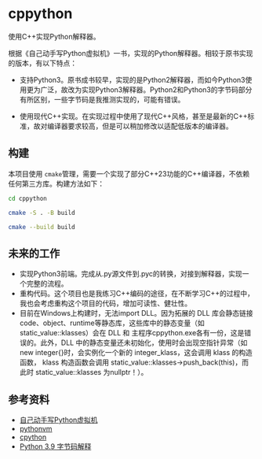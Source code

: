 # cppython

使用C++实现Python解释器。

根据《自己动手写Python虚拟机》一书，实现的Python解释器。相较于原书实现的版本，有以下特点：

+ 支持Python3。原书成书较早，实现的是Python2解释器，而如今Python3使用更为广泛，故改为实现Python3解释器。Python2和Python3的字节码部分有所区别，一些字节码是我推测实现的，可能有错误。

+ 使用现代C++实现。在实现过程中使用了现代C++风格，甚至是最新的C++标准，故对编译器要求较高，但是可以稍加修改以适配低版本的编译器。

## 构建

本项目使用 `cmake`管理，需要一个实现了部分C++23功能的C++编译器，不依赖任何第三方库。构建方法如下：

``` bash
cd cppython

cmake -S . -B build

cmake --build build
```

## 未来的工作

+ 实现Python3前端。完成从.py源文件到.pyc的转换，对接到解释器，实现一个完整的流程。
+ 重构代码。这个项目也是我练习C++编码的途径，在不断学习C++的过程中，我也会考虑重构这个项目的代码，增加可读性、健壮性。
+ 目前在Windows上构建时，无法import DLL。因为拓展的 DLL 库会静态链接code、object、runtime等静态库，这些库中的静态变量（如static_value::klasses）会在 DLL 和 主程序cppython.exe各有一份，这是错误的。此外，DLL 中的静态变量还未初始化，使用时会出现空指针异常（如 new integer{}时，会实例化一个新的 integer_klass，这会调用 klass 的构造函数， klass 构造函数会调用 static_value::klasses->push_back(this)，而此时 static_value::klasses 为nullptr！）。

## 参考资料

+ [自己动手写Python虚拟机](https://book.douban.com/subject/34442805/)
+ [pythonvm](https://gitee.com/hinus/pythonvm)
+ [cpython](https://github.com/python/cpython)
+ [Python 3.9 字节码解释](https://docs.python.org/3.9/library/dis.html)
